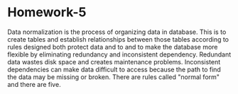 # Homework-5
Data normalization is the process of organizing data in database.
This is to create tables and establish relationships between those tables according to rules designed both  protect data and to and to make the database more flexible by eliminating redundancy and inconsistent dependency. 
Redundant data wastes disk space and creates maintenance problems.
Inconsistent dependencies can make data difficult to access because the path to find the data may be missing or broken. 
There are rules called "normal form" and there are five.
